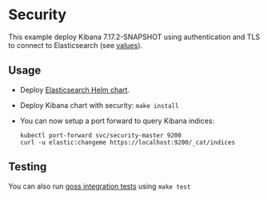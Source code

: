 # Security

This example deploy Kibana 7.17.2-SNAPSHOT using authentication and TLS to connect to
Elasticsearch (see [values][]).


## Usage

* Deploy [Elasticsearch Helm chart][].

* Deploy Kibana chart with security: `make install`

* You can now setup a port forward to query Kibana indices:

  ```
  kubectl port-forward svc/security-master 9200
  curl -u elastic:changeme https://localhost:9200/_cat/indices
  ```


## Testing

You can also run [goss integration tests][] using `make test`


[elasticsearch helm chart]: https://github.com/elastic/helm-charts/tree/7.17/elasticsearch/examples/security/
[goss integration tests]: https://github.com/elastic/helm-charts/tree/7.17/kibana/examples/security/test/goss.yaml
[values]: https://github.com/elastic/helm-charts/tree/7.17/kibana/examples/security/values.yaml
